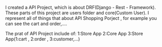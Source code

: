 I created a API Project, which is about DRF(Django - Rest - Framework).
These parts of this project are users folder and core(Custom User).
I represent all of things that about API Shopping Porject , for example you can see the cart and order,....

The prat of API Project include of:
  1:Store App
  2:Core App
  3:Store App(1:cart , 2:order , 3:customer,...)
